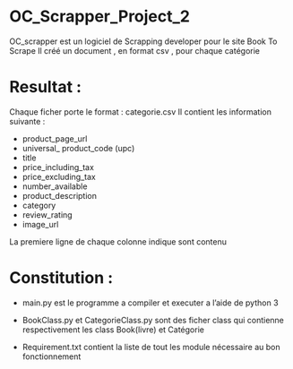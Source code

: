 # OC_Scrapper_Project_2

OC_scrapper est un logiciel de Scrapping developer pour le site Book To Scrape 
Il créé un document , en format csv , pour chaque catégorie 

# Resultat : 
Chaque ficher porte le format : categorie.csv 
Il contient les information suivante : 
- product_page_url
- universal_ product_code (upc)
- title
- price_including_tax
- price_excluding_tax
- number_available
- product_description
- category
- review_rating
- image_url

La premiere ligne de chaque colonne indique sont contenu 

# Constitution :

- main.py est le programme a compiler et executer a l’aide de python 3 

- BookClass.py et CategorieClass.py sont des ficher class qui contienne respectivement les class Book(livre) et Catégorie 

- Requirement.txt contient la liste de tout les module nécessaire au bon fonctionnement
